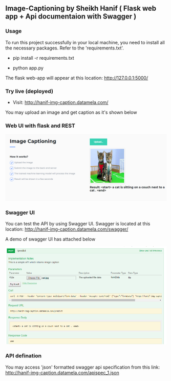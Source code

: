 ## Image-Captioning by Sheikh Hanif ( Flask web app + Api documentaion with Swagger )

### Usage 
To run this project  successfully in your local machine, you need to install all the necessary packages. Refer to the 'requirements.txt'. 

- pip install -r requirements.txt

- python app.py

The flask web-app will appear at this location: http://127.0.0.1:5000/
### Try live (deployed)
- Visit: http://hanif-img-caption.datamela.com/

You may upload an image and get caption as it's shown below
### Web UI with flask and REST

![demo-web-ui](demo/web-ui.png)

### Swagger UI
You can test the API by using Swagger UI. Swagger is located at this location: http://hanif-img-caption.datamela.com/swagger/

A demo of swagger UI has attached below

![demo-swagger-ui](demo/swagger-ui.png)

### API defination
You may access 'json' formatted swagger api specification from this link: http://hanif-img-caption.datamela.com/apispec_1.json
